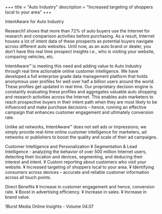 +++
title = "Auto Industry"
description = "Increased targeting of shoppers local to your area"
+++


IntentAware for Auto Industry

Research1 shows that more than 72% of auto buyers use the Internet for research and comparison activities before purchasing. As a result, Internet houses a lot of intent data of these prospects as potential buyers navigate across different auto websites. Until now, as an auto brand or dealer, you don’t have this real time prospect insights i.e., who is visiting your website, comparing vehicles, etc.   

IntentAware™ is meeting this need and adding value to Auto Industry through real time actionable online customer intelligence. We have developed a full enterprise grade data management platform that holds anonymous user profiles for well over half a billion users around the world. These profiles get updated in real time. Our proprietary decision engine is constantly evaluating these profiles and aggregates valuable auto shopping and research activities across the Internet. This enables auto marketers to reach prospective buyers in their intent path when they are most likely to be influenced and make purchase decisions – hence, running an effective campaign that enhances customer engagement and ultimately conversion rate.

Unlike ad networks, IntentAware™ does not sell ads or impressions; we simply provide real-time online customer intelligence for marketers, ad networks or publishers to boost the quality and scale of their ad campaigns.

Customer Intelligence and Personalization
¥	Segmentation & Lead Intelligence - analyzing the behavior of over 500 million Internet users, detecting their location and devices, segmenting, and deducing their interest and intent.
¥	Custom reporting about customers who visit your website.
¥	Increased targeting of shoppers local to your area.
¥	Identifying consumers across devices – accurate and reliable customer information across all touch points.

Direct Benefits
¥	Increase in customer engagement and hence, conversion rate.
¥	Boost in advertising efficiency.
¥	Increase in sales.
¥	Increase in brand value.

1Burst Media Online Insights - Volume 04.07
